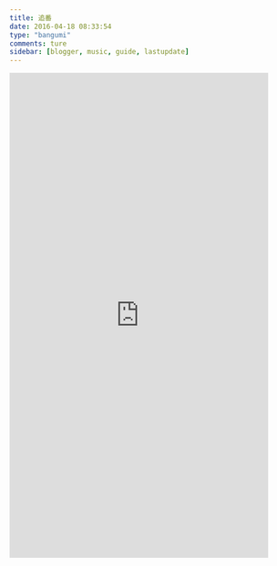 ```yaml
---
title: 追番
date: 2016-04-18 08:33:54
type: "bangumi"
comments: ture
sidebar: [blogger, music, guide, lastupdate]
---
```

 <iframe  
 height=850 
 width=90% 
 src="https://blog.wyblog.repl.co/BiliBangumi"  
 frameborder=0  
 allowfullscreen>
 </iframe>
